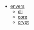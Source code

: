 * [<code class="doc-symbol doc-symbol-nav doc-symbol-module"></code> envers](envers/index.md)
    * [<code class="doc-symbol doc-symbol-nav doc-symbol-module"></code> cli](envers/cli.md)
    * [<code class="doc-symbol doc-symbol-nav doc-symbol-module"></code> core](envers/core.md)
    * [<code class="doc-symbol doc-symbol-nav doc-symbol-module"></code> crypt](envers/crypt.md)
